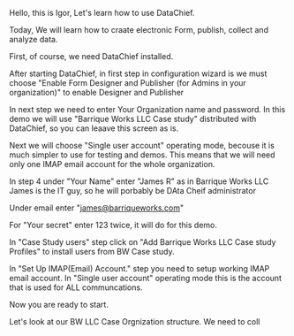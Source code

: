 Hello, this is Igor,
Let's learn how to use DataChief.

Today, We will learn how to craate electronic Form, publish, collect and analyze data.

First, of course, we need DataChief installed.

After starting DataChief, in first step in configuration wizard is we must choose "Enable Form Designer and Publisher (for Admins in your organization)" to enable Designer and Publisher

In next step we need to enter Your Organization name and password. In this demo we will use "Barrique Works LLC Case study" distributed with DataChief, so you can leaave this screen as is.

Next we will choose "Single user account" operating mode, becouse it is much simpler to use for testing and demos. This means that we will need only one IMAP email account for the whole organization.

In step 4 under "Your Name" enter "James R" as in Barrique Works LLC James is the IT guy, so he will porbably be DAta Cheif administrator

Under email enter "james@barriqueworks.com"

For "Your secret" enter 123 twice, it will do for this demo.

In "Case Study users" step click on "Add Barrique Works LLC Case study Profiles" to install users from BW Case study.

In "Set Up IMAP(Email) Account." step you need to setup working IMAP email account. In  "Single user account" operating mode this is the account that is used for ALL communcations.

Now you are ready to start.

Let's look at our BW LLC Case Orgnization structure. We need to coll 